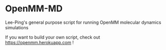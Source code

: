 OpenMM-MD
=========

Lee-Ping's general purpose script for running OpenMM molecular dynamics simulations

If you want to build your own script, check out https://openmm.herokuapp.com !
